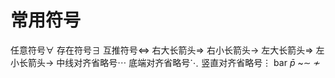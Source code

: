 # 常用符号
任意符号$\forall$
存在符号$\exists$
互推符号$\iff$
右大长箭头$\Longrightarrow$
右小长箭头$\longrightarrow$
左大长箭头$\Longrightarrow$
左小长箭头$\longrightarrow$
中线对齐省略号$\cdots$
底端对齐省略号$\ddots$
竖直对齐省略号$\vdots$
bar $\bar{p}$
~$\sim$  $\not\sim$
